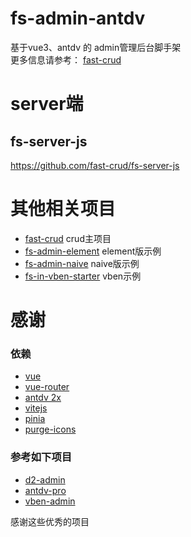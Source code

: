 # fs-admin-antdv

基于vue3、antdv 的 admin管理后台脚手架    
更多信息请参考： [fast-crud](https://github.com/fast-crud/fast-crud)
# server端

## fs-server-js
https://github.com/fast-crud/fs-server-js

# 其他相关项目
 * [fast-crud](https://github.com/fast-crud/fast-crud) crud主项目    
 * [fs-admin-element](https://github.com/fast-crud/fs-admin-element) element版示例    
 * [fs-admin-naive](https://github.com/fast-crud/fs-admin-naive-ui) naive版示例 
 * [fs-in-vben-starter](https://github.com/fast-crud/fs-in-vben-starter) vben示例

# 感谢

### 依赖
* [vue](https://github.com/vuejs/vue-next) 
* [vue-router](https://github.com/vuejs/vue-router-next)
* [antdv 2x](https://github.com/vueComponent/ant-design-vue)
* [vitejs](https://github.com/vitejs/vite)
* [pinia](https://github.com/posva/pinia)
* [purge-icons](https://github.com/antfu/purge-icons)

### 参考如下项目
* [d2-admin](https://github.com/d2-projects/d2-admin)
* [antdv-pro](https://github.com/vueComponent/ant-design-vue-pro)
* [vben-admin](https://github.com/anncwb/vue-vben-admin)

感谢这些优秀的项目







